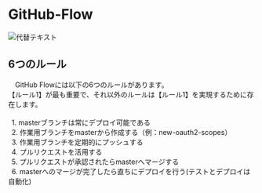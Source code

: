 # GitHub-Flow

![代替テキスト](https://image.itmedia.co.jp/ait/articles/1708/01/l_at-it-git-15-009.jpg)
<br>

## 6つのルール<br>
　GitHub Flowには以下の6つのルールがあります。<br>
 【ルール1】が最も重要で、それ以外のルールは【ルール1】を実現するために存在します。<br>
<br>
&ensp;1. masterブランチは常にデプロイ可能である<br>
&ensp;2. 作業用ブランチをmasterから作成する（例：new-oauth2-scopes）<br>
&ensp;3. 作業用ブランチを定期的にプッシュする<br>
&ensp;4. プルリクエストを活用する<br>
&ensp;5. プルリクエストが承認されたらmasterへマージする<br>
&ensp;6. masterへのマージが完了したら直ちにデプロイを行う(テストとデプロイは自動化)<br>
<br>

